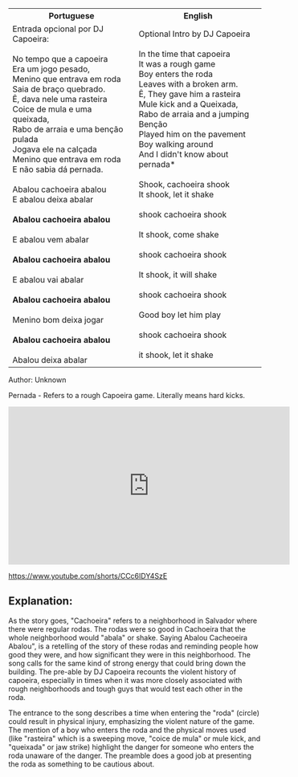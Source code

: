 <table class="capoeira-table">
    <tr class="header-row">
        <th>Portuguese</th>
        <th>English</th>
    </tr>
    <tr>
        <td>Entrada opcional por DJ Capoeira:<br><br>
No tempo que a capoeira<br>
Era um jogo pesado,<br>
Menino que entrava em roda<br>
Saia de braço quebrado.<br>
Ê, dava nele uma rasteira<br>
Coice de mula e uma queixada,<br>
Rabo de arraia e uma benção pulada<br>
Jogava ele na calçada<br>
Menino que entrava em roda<br>
E não sabia dá pernada.<br><br>
Abalou cachoeira abalou<br>
E abalou deixa abalar<br><br>
<strong>Abalou cachoeira abalou</strong><br><br>
E abalou vem abalar<br><br>
<strong>Abalou cachoeira abalou</strong><br><br>
E abalou vai abalar<br><br>
<strong>Abalou cachoeira abalou</strong><br><br>
Menino bom deixa jogar<br><br>
<strong>Abalou cachoeira abalou</strong><br><br>
Abalou deixa abalar</td>
        <td>Optional Intro by DJ Capoeira<br><br>
In the time that capoeira<br>
It was a rough game<br>
Boy enters the roda<br>
Leaves with a broken arm.<br>
Ê, They gave him a rasteira<br>
Mule kick and a Queixada,<br>
Rabo de arraia and a jumping Benção<br>
Played him on the pavement<br>
Boy walking around<br>
And I didn't know about pernada*<br><br>
Shook, cachoeira shook<br>
It shook, let it shake<br><br>
shook cachoeira shook<br><br>
It shook, come shake<br><br>
shook cachoeira shook<br><br>
It shook, it will shake<br><br>
shook cachoeira shook<br><br>
Good boy let him play<br><br>
shook cachoeira shook<br><br>
it shook, let it shake</td>
    </tr>
</table>

<figcaption>
Author: Unknown
</figcaption>

Pernada - Refers to a rough Capoeira game. Literally means hard kicks.

<iframe width="560" height="315" src="https://www.youtube.com/embed/9b3WjQBfcvQ" title="YouTube video player" frameborder="0" allow="accelerometer; autoplay; clipboard-write; encrypted-media; gyroscope; picture-in-picture" allowfullscreen></iframe>

https://www.youtube.com/shorts/CCc6IDY4SzE

## Explanation:

As the story goes, "Cachoeira" refers to a neighborhood in Salvador where there were regular rodas. The rodas were so good in Cachoeira that the whole neighborhood would "abala" or shake. Saying Abalou Cacheoeira Abalou", is a retelling of the story of these rodas and reminding people how good they were, and how significant they were in this neighborhood. The song calls for the same kind of strong energy that could bring down the building. The pre-able by DJ Capoeira recounts the violent history of capoeira, especially in times when it was more closely associated with rough neighborhoods and tough guys that would test each other in the roda.

The entrance to the song describes a time when entering the "roda" (circle) could result in physical injury, emphasizing the violent nature of the game. The mention of a boy who enters the roda and the physical moves used (like "rasteira" which is a sweeping move, "coice de mula" or mule kick, and "queixada" or jaw strike) highlight the danger for someone who enters the roda unaware of the danger. The preamble does a good job at presenting the roda as something to be cautious about.